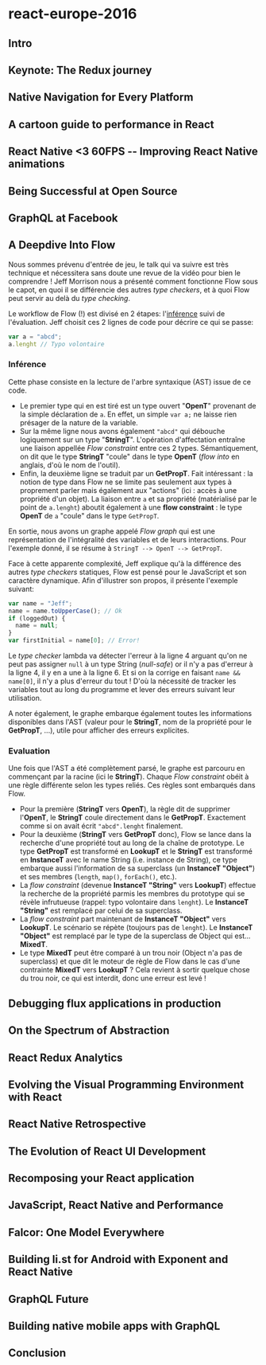 # react-europe-2016

## Intro



## Keynote: The Redux journey



## Native Navigation for Every Platform



## A cartoon guide to performance in React



## React Native <3 60FPS -- Improving React Native animations



## Being Successful at Open Source



## GraphQL at Facebook



## A Deepdive Into Flow

Nous sommes prévenu d'entrée de jeu, le talk qui va suivre est très technique et nécessitera sans doute une revue de la vidéo 
pour bien le comprendre ! Jeff Morrison nous a présenté comment fonctionne Flow sous le capot, en quoi il se différencie des 
autres _type checkers_, et à quoi Flow peut servir au delà du _type checking_.

Le workflow de Flow (!) est divisé en 2 étapes: l'[inférence](https://fr.wikipedia.org/wiki/Inf%C3%A9rence_de_types) suivi de l'évaluation. Jeff choisit ces 2 lignes de code pour décrire ce qui se passe:

```javascript
var a = "abcd";
a.lenght // Typo volontaire
```

### Inférence

Cette phase consiste en la lecture de l'arbre syntaxique (AST) issue de ce code.

- Le premier type qui en est tiré est un type ouvert "**OpenT**" provenant de la simple déclaration de `a`. En effet, un
simple `var a;` ne laisse rien présager de la nature de la variable.
- Sur la même ligne nous avons également `"abcd"` qui débouche logiquement sur un type "**StringT**". L'opération d'affectation 
entraîne une liaison appellée _Flow constraint_ entre ces 2 types. Sémantiquement, on dit que le type **StringT** "coule" 
dans le type **OpenT** (_flow into_ en anglais, d'où le nom de l'outil).
- Enfin, la deuxième ligne se traduit par un **GetPropT**. Fait intéressant : la notion de type dans Flow ne se limite pas
seulement aux types à proprement parler mais également aux "actions" (ici : accès à une propriété d'un objet). La liaison entre
`a` et sa propriété (matérialisé par le point de `a.lenght`) aboutit également à une __flow constraint__ : le type **OpenT** 
de `a` "coule" dans le type `GetPropT`.

En sortie, nous avons un graphe appelé _Flow graph_ qui est une représentation de l'intégralité des variables et de leurs
interactions. Pour l'exemple donné, il se résume à `StringT --> OpenT --> GetPropT`.

Face à cette apparente complexité, Jeff explique qu'à la différence des autres _type checkers_ statiques, Flow est pensé pour 
le JavaScript et son caractère dynamique. Afin d'illustrer son propos, il présente l'exemple suivant:

```javascript
var name = "Jeff";
name = name.toUpperCase(); // Ok
if (loggedOut) {
  name = null;
}
var firstInitial = name[0]; // Error!
```

Le _type checker_ lambda va détecter l'erreur à la ligne 4 arguant qu'on ne peut pas assigner `null` à un type String 
(_null-safe_) or il n'y a pas d'erreur à la ligne 4, il y en a une à la ligne 6. Et si on la corrige en faisant 
`name && name[0]`, il n'y a plus d'erreur du tout ! D'où la nécessité de tracker les variables tout au long du programme et 
lever des erreurs suivant leur utilisation.

A noter également, le graphe embarque également toutes les informations disponibles dans l'AST (valeur pour le **StringT**, 
nom de la propriété pour le **GetPropT**, ...), utile pour afficher des erreurs explicites.

### Evaluation

Une fois que l'AST a été complètement parsé, le graphe est parcouru en commençant par la racine (ici le **StringT**). Chaque 
_Flow constraint_ obéit à une règle différente selon les types reliés. Ces règles sont embarqués dans Flow. 

- Pour la première (**StringT** vers **OpenT**), la règle dit de supprimer l'**OpenT**, le **StringT** coule directement dans 
le **GetPropT**. Exactement comme si on avait écrit `"abcd".lenght` finalement.
- Pour la deuxième (**StringT** vers **GetPropT** donc), Flow se lance dans la recherche d'une propriété tout au long de la 
chaîne de prototype. Le type **GetPropT** est transformé en **LookupT** et le **StringT** est transformé en **InstanceT**
avec le name String (i.e. instance de String), ce type embarque aussi l'information de sa superclass (un **InstanceT 
"Object"**) et ses membres (`length`, `map()`, `forEach()`, etc.).
- La _flow constraint_ (devenue **InstanceT "String"** vers **LookupT**) effectue la recherche de la propriété parmis les 
membres du prototype qui se révèle infrutueuse (rappel: typo volontaire dans `lenght`). Le **InstanceT "String"** est remplacé
par celui de sa superclass.
- La _flow constraint_ part maintenant de **InstanceT "Object"** vers **LookupT**. Le scénario se répète (toujours pas de 
`lenght`). Le **InstanceT "Object"** est remplacé par le type de la superclass de Object qui est... **MixedT**.
- Le type **MixedT** peut être comparé à un trou noir (Object n'a pas de superclass) et que dit le moteur de règle de Flow 
dans le cas d'une contrainte **MixedT** vers **LookupT** ? Cela revient à sortir quelque chose du trou noir, ce qui est interdit,
donc une erreur est levé !




## Debugging flux applications in production



## On the Spectrum of Abstraction



## React Redux Analytics



## Evolving the Visual Programming Environment with React



## React Native Retrospective



## The Evolution of React UI Development



## Recomposing your React application



## JavaScript, React Native and Performance



## Falcor: One Model Everywhere



## Building li.st for Android with Exponent and React Native



## GraphQL Future



## Building native mobile apps with GraphQL



## Conclusion



